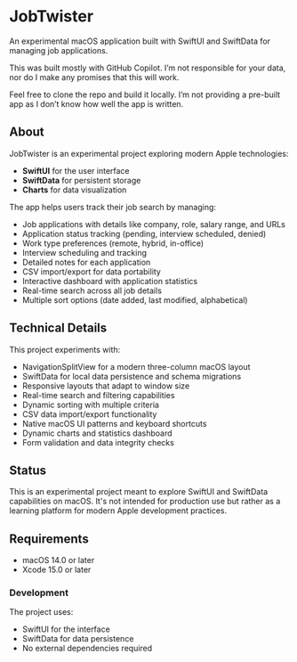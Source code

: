 # JobTwister

An experimental macOS application built with SwiftUI and SwiftData for managing job applications.

This was built mostly with GitHub Copilot. I’m not responsible for your data, nor do I make any promises that this will work.

Feel free to clone the repo and build it locally. I’m not providing a pre-built app as I don’t know how well the app is written.

## About

JobTwister is an experimental project exploring modern Apple technologies:
- **SwiftUI** for the user interface
- **SwiftData** for persistent storage
- **Charts** for data visualization

The app helps users track their job search by managing:
- Job applications with details like company, role, salary range, and URLs
- Application status tracking (pending, interview scheduled, denied)
- Work type preferences (remote, hybrid, in-office)
- Interview scheduling and tracking
- Detailed notes for each application
- CSV import/export for data portability
- Interactive dashboard with application statistics
- Real-time search across all job details
- Multiple sort options (date added, last modified, alphabetical)

## Technical Details

This project experiments with:
- NavigationSplitView for a modern three-column macOS layout
- SwiftData for local data persistence and schema migrations
- Responsive layouts that adapt to window size
- Real-time search and filtering capabilities
- Dynamic sorting with multiple criteria
- CSV data import/export functionality
- Native macOS UI patterns and keyboard shortcuts
- Dynamic charts and statistics dashboard
- Form validation and data integrity checks

## Status

This is an experimental project meant to explore SwiftUI and SwiftData capabilities on macOS. It's not intended for production use but rather as a learning platform for modern Apple development practices.

## Requirements

- macOS 14.0 or later
- Xcode 15.0 or later

### Development
The project uses:
- SwiftUI for the interface
- SwiftData for data persistence
- No external dependencies required
